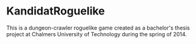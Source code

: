 KandidatRoguelike
=================

This is a dungeon-crawler roguelike game created as a bachelor's thesis project at Chalmers University of Technology during the spring of 2014.
